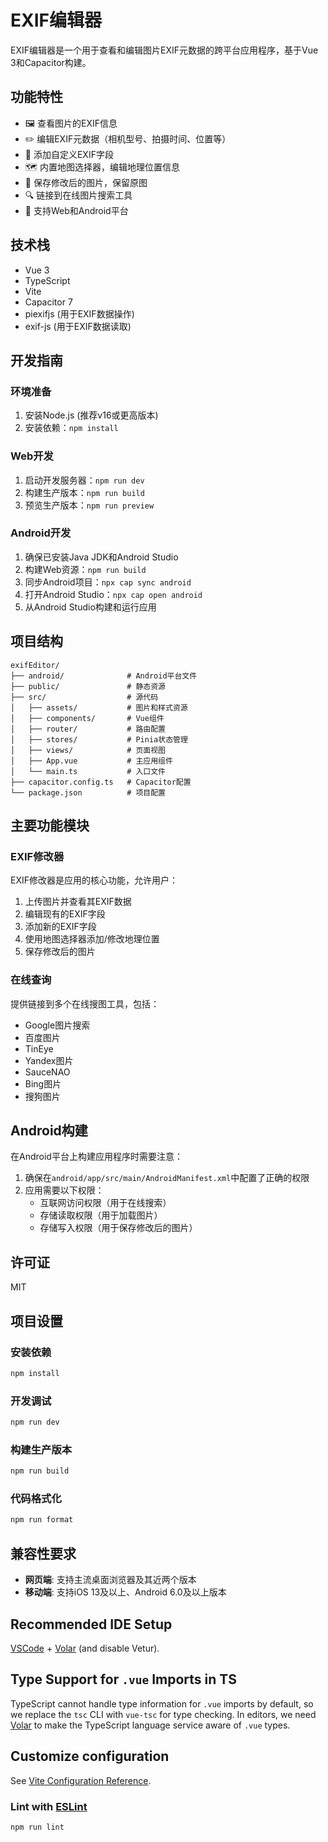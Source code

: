 # EXIF编辑器

EXIF编辑器是一个用于查看和编辑图片EXIF元数据的跨平台应用程序，基于Vue 3和Capacitor构建。

## 功能特性

- 🖼️ 查看图片的EXIF信息
- ✏️ 编辑EXIF元数据（相机型号、拍摄时间、位置等）
- 📝 添加自定义EXIF字段
- 🗺️ 内置地图选择器，编辑地理位置信息
- 💾 保存修改后的图片，保留原图
- 🔍 链接到在线图片搜索工具
- 📱 支持Web和Android平台

## 技术栈

- Vue 3
- TypeScript
- Vite
- Capacitor 7
- piexifjs (用于EXIF数据操作)
- exif-js (用于EXIF数据读取)

## 开发指南

### 环境准备

1. 安装Node.js (推荐v16或更高版本)
2. 安装依赖：`npm install`

### Web开发

1. 启动开发服务器：`npm run dev`
2. 构建生产版本：`npm run build`
3. 预览生产版本：`npm run preview`

### Android开发

1. 确保已安装Java JDK和Android Studio
2. 构建Web资源：`npm run build`
3. 同步Android项目：`npx cap sync android`
4. 打开Android Studio：`npx cap open android`
5. 从Android Studio构建和运行应用

## 项目结构

```
exifEditor/
├── android/              # Android平台文件
├── public/               # 静态资源
├── src/                  # 源代码
│   ├── assets/           # 图片和样式资源
│   ├── components/       # Vue组件
│   ├── router/           # 路由配置
│   ├── stores/           # Pinia状态管理
│   ├── views/            # 页面视图
│   ├── App.vue           # 主应用组件
│   └── main.ts           # 入口文件
├── capacitor.config.ts   # Capacitor配置
└── package.json          # 项目配置
```

## 主要功能模块

### EXIF修改器

EXIF修改器是应用的核心功能，允许用户：

1. 上传图片并查看其EXIF数据
2. 编辑现有的EXIF字段
3. 添加新的EXIF字段
4. 使用地图选择器添加/修改地理位置
5. 保存修改后的图片

### 在线查询

提供链接到多个在线搜图工具，包括：

- Google图片搜索
- 百度图片
- TinEye
- Yandex图片
- SauceNAO
- Bing图片
- 搜狗图片

## Android构建

在Android平台上构建应用程序时需要注意：

1. 确保在`android/app/src/main/AndroidManifest.xml`中配置了正确的权限
2. 应用需要以下权限：
   - 互联网访问权限（用于在线搜索）
   - 存储读取权限（用于加载图片）
   - 存储写入权限（用于保存修改后的图片）

## 许可证

MIT

## 项目设置

### 安装依赖
```bash
npm install
```

### 开发调试
```bash
npm run dev
```

### 构建生产版本
```bash
npm run build
```

### 代码格式化
```bash
npm run format
```

## 兼容性要求
- **网页端**: 支持主流桌面浏览器及其近两个版本
- **移动端**: 支持iOS 13及以上、Android 6.0及以上版本

## Recommended IDE Setup

[VSCode](https://code.visualstudio.com/) + [Volar](https://marketplace.visualstudio.com/items?itemName=Vue.volar) (and disable Vetur).

## Type Support for `.vue` Imports in TS

TypeScript cannot handle type information for `.vue` imports by default, so we replace the `tsc` CLI with `vue-tsc` for type checking. In editors, we need [Volar](https://marketplace.visualstudio.com/items?itemName=Vue.volar) to make the TypeScript language service aware of `.vue` types.

## Customize configuration

See [Vite Configuration Reference](https://vite.dev/config/).

### Lint with [ESLint](https://eslint.org/)

```sh
npm run lint
```

